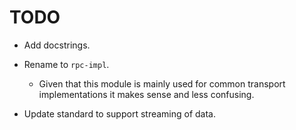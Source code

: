 # TODO

- Add docstrings.

- Rename to `rpc-impl`.

  - Given that this module is mainly used for common transport implementations it makes sense and less confusing.

- Update standard to support streaming of data.
